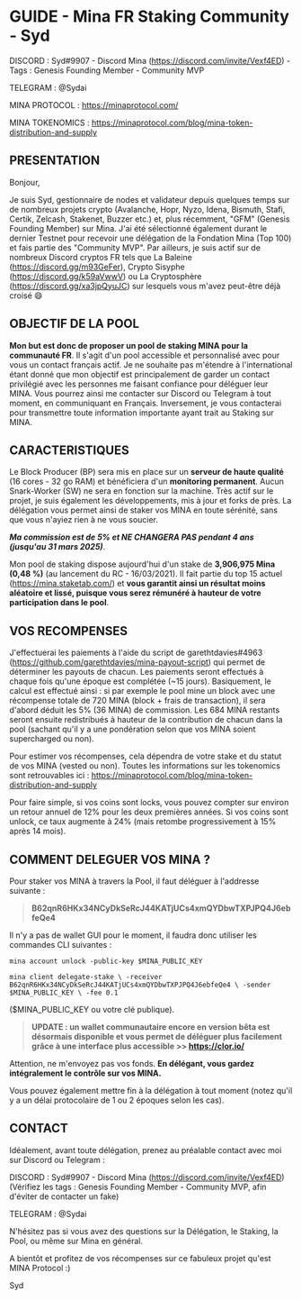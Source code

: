 # GUIDE - Mina FR Staking Community - Syd

DISCORD : Syd#9907 - Discord Mina (https://discord.com/invite/Vexf4ED) - Tags : Genesis Founding Member - Community MVP

TELEGRAM : @Sydai

MINA PROTOCOL : https://minaprotocol.com/

MINA TOKENOMICS : https://minaprotocol.com/blog/mina-token-distribution-and-supply


## PRESENTATION 

Bonjour,

Je suis Syd, gestionnaire de nodes et validateur depuis quelques temps sur de nombreux projets crypto (Avalanche, Hopr, Nyzo, Idena, Bismuth, Stafi, Certik, Zelcash, Stakenet, Buzzer etc.) et, plus récemment, "GFM" (Genesis Founding Member) sur Mina. J'ai été sélectionné également durant le dernier Testnet pour recevoir une délégation de la Fondation Mina (Top 100) et fais partie des "Community MVP". Par ailleurs, je suis actif sur de nombreux Discord cryptos FR tels que La Baleine (https://discord.gg/m93GeFer), Crypto Sisyphe (https://discord.gg/k59aVwwV) ou La Cryptosphère (https://discord.gg/xa3jpQyuJC) sur lesquels vous m'avez peut-être déjà croisé :smile: 

## OBJECTIF DE LA POOL

**Mon but est donc de proposer un pool de staking MINA pour la communauté FR**. Il s'agit d'un pool accessible et personnalisé avec pour vous un contact français actif. Je ne souhaite pas m'étendre à l'international étant donné que mon objectif est principalement de garder un contact privilégié avec les personnes me faisant confiance pour déléguer leur MINA. Vous pourrez ainsi me contacter sur Discord ou Telegram à tout moment, en communiquant en Français. Inversement, je vous contacterai pour transmettre toute information importante ayant trait au Staking sur MINA. 

## CARACTERISTIQUES

Le Block Producer (BP) sera mis en place sur un **serveur de haute qualité** (16 cores - 32 go RAM) et bénéficiera d'un **monitoring permanent**. Aucun Snark-Worker (SW) ne sera en fonction sur la machine. Très actif sur le projet, je suis également les développements, mis à jour et forks de près. La délégation vous permet ainsi de staker vos MINA en toute sérénité, sans que vous n'ayiez rien à ne vous soucier.

***Ma commission est de 5% et NE CHANGERA PAS pendant 4 ans (jusqu'au 31 mars 2025)***. 

Mon pool de staking dispose aujourd'hui d'un stake de **3,906,975 Mina (0,48 %)** (au lancement du RC - 16/03/2021). Il fait partie du top 15 actuel (https://mina.staketab.com/) et **vous garantit ainsi un résultat moins aléatoire et lissé, puisque vous serez rémunéré à hauteur de votre participation dans le pool**.

## VOS RECOMPENSES 

J'effectuerai les paiements à l'aide du script de garethtdavies#4963 (https://github.com/garethtdavies/mina-payout-script) qui permet de déterminer les payouts de chacun. Les paiements seront effectués à chaque fois qu'une époque est complétée (~15 jours). Basiquement, le calcul est effectué ainsi : si par exemple le pool mine un block avec une récompense totale de 720 MINA (block + frais de transaction), il sera d'abord déduit les 5% (36 MINA) de commission. Les 684 MINA restants seront ensuite redistribués à hauteur de la contribution de chacun dans la pool (sachant qu'il y a une pondération selon que vos MINA soient supercharged ou non).

Pour estimer vos récompenses, cela dépendra de votre stake et du statut de vos MINA (vested ou non). Toutes les informations sur les tokenomics sont retrouvables ici : https://minaprotocol.com/blog/mina-token-distribution-and-supply

Pour faire simple, si vos coins sont locks, vous pouvez compter sur environ un retour annuel de 12% pour les deux premières années. Si vos coins sont unlock, ce taux augmente à 24% (mais retombe progressivement à 15% après 14 mois).

## COMMENT DELEGUER VOS MINA ?

Pour staker vos MINA à travers la Pool, il faut déléguer à l'addresse suivante :

> **B62qnR6HKx34NCyDkSeRcJ44KATjUCs4xmQYDbwTXPJPQ4J6ebfeQe4**

Il n'y a pas de wallet GUI pour le moment, il faudra donc utiliser les commandes CLI suivantes :

`mina account unlock -public-key $MINA_PUBLIC_KEY`

`mina client delegate-stake \
    -receiver B62qnR6HKx34NCyDkSeRcJ44KATjUCs4xmQYDbwTXPJPQ4J6ebfeQe4 \
    -sender $MINA_PUBLIC_KEY \
    -fee 0.1`

($MINA_PUBLIC_KEY ou votre clé publique).

> **UPDATE : un wallet communautaire encore en version bêta est désormais disponible et vous permet de déléguer plus facilement grâce à une interface plus accessible >> https://clor.io/**

Attention, ne m'envoyez pas vos fonds. **En délégant, vous gardez intégralement le contrôle sur vos MINA.**

Vous pouvez également mettre fin à la délégation à tout moment (notez qu'il y a un délai protocolaire de 1 ou 2 époques selon les cas).

## CONTACT 

Idéalement, avant toute délégation, prenez au préalable contact avec moi sur Discord ou Telegram :

DISCORD : Syd#9907 - Discord Mina (https://discord.com/invite/Vexf4ED) (Vérifiez les tags : Genesis Founding Member - Community MVP, afin d'éviter de contacter un fake)

TELEGRAM : @Sydai

N'hésitez pas si vous avez des questions sur la Délégation, le Staking, la Pool, ou même sur Mina en général.

A bientôt et profitez de vos récompenses sur ce fabuleux projet qu'est MINA Protocol :)

Syd
